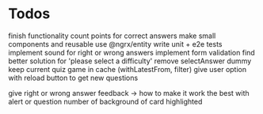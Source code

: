 # Todos

finish functionality
count points for correct answers
make small components and reusable
use @ngrx/entity
write unit + e2e tests
implement sound for right or wrong answers
implement form validation
find better solution for 'please select a difficulty'
remove selectAnswer dummy
keep current quiz game in cache (withLatestFrom, filter)
give user option with reload button to get new questions

give right or wrong answer feedback -> how to make it work the best with alert or question number of background of card highlighted
